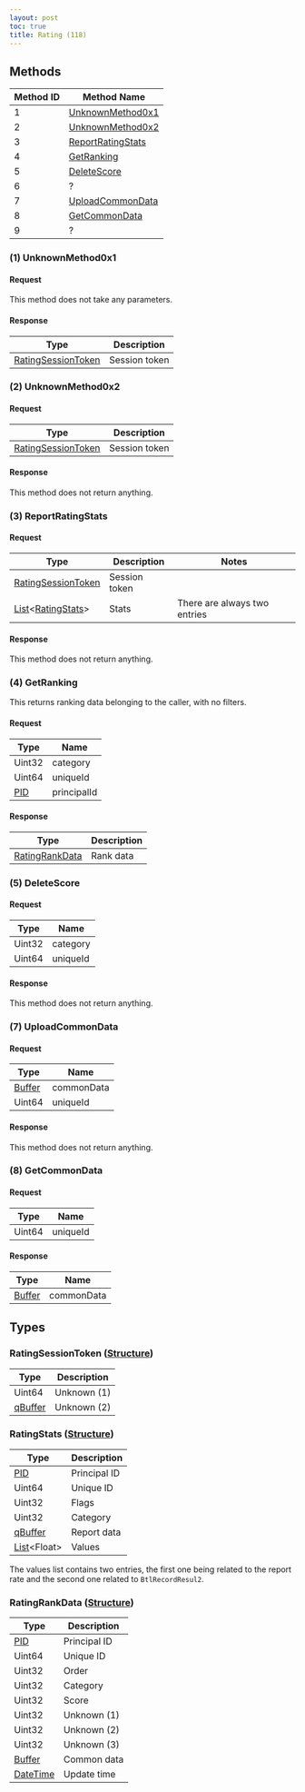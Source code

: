 ```yaml
---
layout: post
toc: true
title: Rating (118)
---
```


## Methods

| Method ID | Method Name                               |
|-----------|-------------------------------------------|
| 1         | [UnknownMethod0x1](#1-unknownmethod0x1)   |
| 2         | [UnknownMethod0x2](#2-unknownmethod0x2)   |
| 3         | [ReportRatingStats](#3-reportratingstats) |
| 4         | [GetRanking](#4-getranking)               |
| 5         | [DeleteScore](#5-deletescore)             |
| 6         | ?                                         |
| 7         | [UploadCommonData](#7-uploadcommondata)   |
| 8         | [GetCommonData](#8-getcommondata)         |
| 9         | ?                                         |

### (1) UnknownMethod0x1
#### Request
This method does not take any parameters.

#### Response

| Type                                                | Description   |
|-----------------------------------------------------|---------------|
| [RatingSessionToken](#ratingsessiontoken-structure) | Session token |

### (2) UnknownMethod0x2
#### Request

| Type                                                | Description   |
|-----------------------------------------------------|---------------|
| [RatingSessionToken](#ratingsessiontoken-structure) | Session token |

#### Response
This method does not return anything.

### (3) ReportRatingStats
#### Request

| Type                                                | Description   | Notes                        |
|-----------------------------------------------------|---------------|------------------------------|
| [RatingSessionToken](#ratingsessiontoken-structure) | Session token |                              |
| [List]&lt;[RatingStats](#ratingstats-structure)&gt; | Stats         | There are always two entries |

#### Response
This method does not return anything.

### (4) GetRanking

This returns ranking data belonging to the caller, with no filters.

#### Request

| Type   | Name        |
|--------|-------------|
| Uint32 | category    |
| Uint64 | uniqueId    |
| [PID]  | principalId |

#### Response

| Type                                        | Description |
|---------------------------------------------|-------------|
| [RatingRankData](#ratingrankdata-structure) | Rank data   |

### (5) DeleteScore
#### Request

| Type   | Name     |
|--------|----------|
| Uint32 | category |
| Uint64 | uniqueId |

#### Response
This method does not return anything.

### (7) UploadCommonData
#### Request

| Type     | Name       |
|----------|------------|
| [Buffer] | commonData |
| Uint64   | uniqueId   |

#### Response
This method does not return anything.

### (8) GetCommonData
#### Request

| Type   | Name     |
|--------|----------|
| Uint64 | uniqueId |

#### Response

| Type     | Name       |
|----------|------------|
| [Buffer] | commonData |

## Types
### RatingSessionToken ([Structure])

| Type      | Description |
|-----------|-------------|
| Uint64    | Unknown (1) |
| [qBuffer] | Unknown (2) |

### RatingStats ([Structure])

| Type                | Description  |
|---------------------|--------------|
| [PID]               | Principal ID |
| Uint64              | Unique ID    |
| Uint32              | Flags        |
| Uint32              | Category     |
| [qBuffer]           | Report data  |
| [List]&lt;Float&gt; | Values       |

The values list contains two entries, the first one being related to the report rate and the second one related to `BtlRecordResul2`.

### RatingRankData ([Structure])

| Type       | Description  |
|------------|--------------|
| [PID]      | Principal ID |
| Uint64     | Unique ID    |
| Uint32     | Order        |
| Uint32     | Category     |
| Uint32     | Score        |
| Uint32     | Unknown (1)  |
| Uint32     | Unknown (2)  |
| Uint32     | Unknown (3)  |
| [Buffer]   | Common data  |
| [DateTime] | Update time  |

[Result]: /docs/nex/types#result
[String]: /docs/nex/types#string
[PID]: /docs/nex/types#pid
[DateTime]: /docs/nex/types#datetime
[Data]: /docs/nex/types#anydataholder
[List]: /docs/nex/types#list
[ResultRange]: /docs/nex/types#resultrange-structure
[Structure]: /docs/nex/types#structure
[qBuffer]: /docs/nex/types#qbuffer
[Buffer]: /docs/nex/types#buffer
